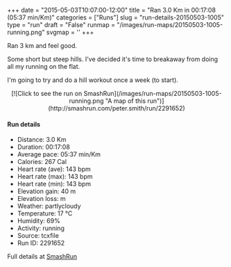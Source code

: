 +++
date = "2015-05-03T10:07:00-12:00"
title = "Ran 3.0 Km in 00:17:08 (05:37 min/Km)"
categories = ["Runs"]
slug = "run-details-20150503-1005"
type = "run"
draft = "False"
runmap = "/images/run-maps/20150503-1005-running.png"
svgmap = '<polyline points="96 45, 96 44, 96 43, 97 40, 100 36, 98 36, 89 36, 84 37, 81 38, 79 39, 72 43, 67 45, 64 46, 62 47, 61 49, 58 52, 57 53, 56 54, 55 57, 56 59, 57 59, 60 57, 60 56, 58 56, 56 56, 53 55, 50 53, 49 53, 48 55, 45 56, 39 60, 38 63, 36 64, 34 66, 31 67, 28 69, 24 72, 24 73, 24 74, 20 71, 18 70, 16 68, 14 65, 11 63, 9 61, 6 60, 5 58, 4 58, 3 56, 1 55, 0 53, 1 52, 2 51, 3 50, 6 47, 10 44, 15 40, 18 38, 19 37, 21 35, 24 33, 27 29, 30 27, 33 26, 35 29, 35 30, 37 31, 38 32, 40 36, 41 37, 42 40, 45 46, 48 49, 50 52, 53 53, 55 54, 58 54, 60 54, 61 54, 61 53, 62 49, 63 47, 64 46, 67 44, 74 41, 82 38, 86 37, 89 37, 91 36, 94 36, 97 36, 99 36, 98 38, 97 41, 96 44, 95 45, 93 46, 93 47, 92 49, 89 52">'
+++

Ran 3 km and feel good. 

Some short but steep hills. I've decided it's time to breakaway from doing all my running on the flat. 

I'm going to try and do a hill workout once a week (to start).





<!--more-->

<center>
[![Click to see the run on SmashRun](/images/run-maps/20150503-1005-running.png "A map of this run")](http://smashrun.com/peter.smith/run/2291652)
</center>

#### Run details

* Distance: 3.0 Km
* Duration: 00:17:08
* Average pace: 05:37 min/Km
* Calories: 267 Cal
* Heart rate (ave): 143 bpm
* Heart rate (max): 143 bpm
* Heart rate (min): 143 bpm
* Elevation gain: 40 m
* Elevation loss:  m
* Weather: partlycloudy
* Temperature: 17 &deg;C
* Humidity: 69%
* Activity: running
* Source: tcxfile
* Run ID: 2291652

Full details at [SmashRun](http://smashrun.com/peter.smith/run/2291652)